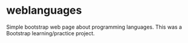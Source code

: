 # weblanguages
Simple bootstrap web page about programming languages. This was a Bootstrap learning/practice project.
